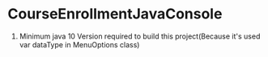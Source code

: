 # CourseEnrollmentJavaConsole
1. Minimum java 10 Version required to build this project(Because it's used var dataType in MenuOptions class)
